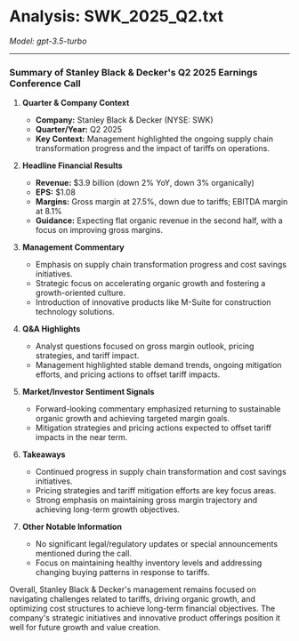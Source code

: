 # Analysis: SWK_2025_Q2.txt

*Model: gpt-3.5-turbo*

---

### Summary of Stanley Black & Decker's Q2 2025 Earnings Conference Call

1. **Quarter & Company Context**
   - **Company:** Stanley Black & Decker (NYSE: SWK)
   - **Quarter/Year:** Q2 2025
   - **Key Context:** Management highlighted the ongoing supply chain transformation progress and the impact of tariffs on operations.

2. **Headline Financial Results**
   - **Revenue:** $3.9 billion (down 2% YoY, down 3% organically)
   - **EPS:** $1.08
   - **Margins:** Gross margin at 27.5%, down due to tariffs; EBITDA margin at 8.1%
   - **Guidance:** Expecting flat organic revenue in the second half, with a focus on improving gross margins.

3. **Management Commentary**
   - Emphasis on supply chain transformation progress and cost savings initiatives.
   - Strategic focus on accelerating organic growth and fostering a growth-oriented culture.
   - Introduction of innovative products like M-Suite for construction technology solutions.

4. **Q&A Highlights**
   - Analyst questions focused on gross margin outlook, pricing strategies, and tariff impact.
   - Management highlighted stable demand trends, ongoing mitigation efforts, and pricing actions to offset tariff impacts.

5. **Market/Investor Sentiment Signals**
   - Forward-looking commentary emphasized returning to sustainable organic growth and achieving targeted margin goals.
   - Mitigation strategies and pricing actions expected to offset tariff impacts in the near term.

6. **Takeaways**
   - Continued progress in supply chain transformation and cost savings initiatives.
   - Pricing strategies and tariff mitigation efforts are key focus areas.
   - Strong emphasis on maintaining gross margin trajectory and achieving long-term growth objectives.

7. **Other Notable Information**
   - No significant legal/regulatory updates or special announcements mentioned during the call.
   - Focus on maintaining healthy inventory levels and addressing changing buying patterns in response to tariffs.

Overall, Stanley Black & Decker's management remains focused on navigating challenges related to tariffs, driving organic growth, and optimizing cost structures to achieve long-term financial objectives. The company's strategic initiatives and innovative product offerings position it well for future growth and value creation.